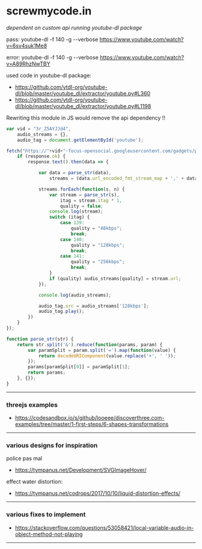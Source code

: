 ﻿# screwmycode.in

_dependent on custom api running youtube-dl package_

pass:
youtube-dl -f 140 -g --verbose https://www.youtube.com/watch?v=6sv4suk1Me8

error:
youtube-dl -f 140 -g --verbose https://www.youtube.com/watch?v=A89RhzNwTBY

used code in youtube-dl package:
* https://github.com/ytdl-org/youtube-dl/blob/master/youtube_dl/extractor/youtube.py#L360
* https://github.com/ytdl-org/youtube-dl/blob/master/youtube_dl/extractor/youtube.py#L1198

Rewriting this module in JS would remove the api dependency !!

```javascript
var vid = "3r_Z5AYJJd4",
    audio_streams = {},
    audio_tag = document.getElementById('youtube');

fetch("https://"+vid+"-focus-opensocial.googleusercontent.com/gadgets/proxy?container=none&url=https%3A%2F%2Fwww.youtube.com%2Fget_video_info%3Fvideo_id%3D" + vid).then(response => {
    if (response.ok) {
        response.text().then(data => {

            var data = parse_str(data),
                streams = (data.url_encoded_fmt_stream_map + ',' + data.adaptive_fmts).split(',');

            streams.forEach(function(s, n) {
                var stream = parse_str(s),
                    itag = stream.itag * 1,
                    quality = false;
                console.log(stream);
                switch (itag) {
                    case 139:
                        quality = "48kbps";
                        break;
                    case 140:
                        quality = "128kbps";
                        break;
                    case 141:
                        quality = "256kbps";
                        break;
                }
                if (quality) audio_streams[quality] = stream.url;
            });

            console.log(audio_streams);

            audio_tag.src = audio_streams['128kbps'];
            audio_tag.play();
        })
    }
});

function parse_str(str) {
    return str.split('&').reduce(function(params, param) {
        var paramSplit = param.split('=').map(function(value) {
            return decodeURIComponent(value.replace('+', ' '));
        });
        params[paramSplit[0]] = paramSplit[1];
        return params;
    }, {});
}
```

---

### threejs examples

* https://codesandbox.io/s/github/looeee/discoverthree.com-examples/tree/master/1-first-steps/6-shapes-transformations

---

### various designs for inspiration
police pas mal
* https://tympanus.net/Development/SVGImageHover/

effect water distortion:
* https://tympanus.net/codrops/2017/10/10/liquid-distortion-effects/

---

### various fixes to implement

* https://stackoverflow.com/questions/53058421/local-variable-audio-in-object-method-not-playing

---
